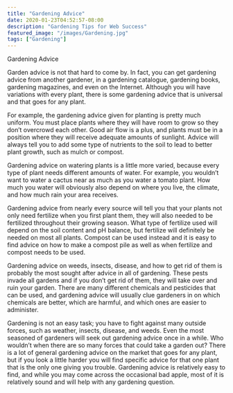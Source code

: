 ```yaml
---
title: "Gardening Advice"
date: 2020-01-23T04:52:57-08:00
description: "Gardening Tips for Web Success"
featured_image: "/images/Gardening.jpg"
tags: ["Gardening"]
---
```


Gardening Advice

Garden advice is not that hard to come by.  In fact, you can get gardening advice from another gardener, in a gardening catalogue, gardening books, gardening magazines, and even on the Internet.  Although you will have variations with every plant, there is some gardening advice that is universal and that goes for any plant.

For example, the gardening advice given for planting is pretty much uniform.  You must place plants where they will have room to grow so they don’t overcrowd each other.  Good air flow is a plus, and plants must be in a position where they will receive adequate amounts of sunlight.  Advice will always tell you to add some type of nutrients to the soil to lead to better plant growth, such as mulch or compost.  

Gardening advice on watering plants is a little more varied, because every type of plant needs different amounts of water.  For example, you wouldn’t want to water a cactus near as much as you water a tomato plant.  How much you water will obviously also depend on where you live, the climate, and how much rain your area receives.  

Gardening advice from nearly every source will tell you that your plants not only need fertilize when you first plant them, they will also needed to be fertilized throughout their growing season.  What type of fertilize used will depend on the soil content and pH balance, but fertilize will definitely be needed on most all plants.  Compost can be used instead and it is easy to find advice on how to make a compost pile as well as when fertilize and compost needs to be used.

Gardening advice on weeds, insects, disease, and how to get rid of them is probably the most sought after advice in all of gardening.  These pests invade all gardens and if you don’t get rid of them, they will take over and ruin your garden.  There are many different chemicals and pesticides that can be used, and gardening advice will usually clue gardeners in on which chemicals are better, which are harmful, and which ones are easier to administer.

Gardening is not an easy task; you have to fight against many outside forces, such as weather, insects, disease, and weeds.  Even the most seasoned of gardeners will seek out gardening advice once in a while.  Who wouldn’t when there are so many forces that could take a garden out?  There is a lot of general gardening advice on the market that goes for any plant, but if you look a little harder you will find specific advice for that one plant that is the only one giving you trouble.  Gardening advice is relatively easy to find, and while you may come across the occasional bad apple, most of it is relatively sound and will help with any gardening question.

